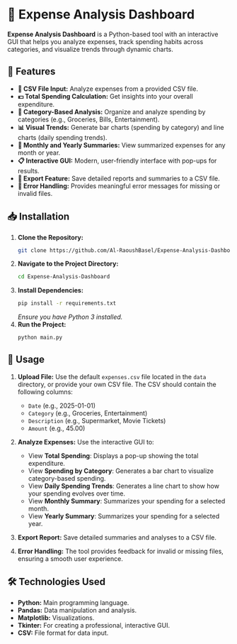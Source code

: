# 💸 Expense Analysis Dashboard

**Expense Analysis Dashboard** is a Python-based tool with an interactive GUI that helps you analyze expenses, track spending habits across categories, and visualize trends through dynamic charts.

## 🌟 Features

- **📄 CSV File Input:** Analyze expenses from a provided CSV file.
- **💵 Total Spending Calculation:** Get insights into your overall expenditure.
- **📂 Category-Based Analysis:** Organize and analyze spending by categories (e.g., Groceries, Bills, Entertainment).
- **📊 Visual Trends:** Generate bar charts (spending by category) and line charts (daily spending trends).
- **📅 Monthly and Yearly Summaries:** View summarized expenses for any month or year.
- **📋 Interactive GUI:** Modern, user-friendly interface with pop-ups for results.
- **💾 Export Feature:** Save detailed reports and summaries to a CSV file.
- **🧹 Error Handling:** Provides meaningful error messages for missing or invalid files.

## 📥 Installation

1. **Clone the Repository:**
   ```bash
   git clone https://github.com/Al-RaoushBasel/Expense-Analysis-Dashboard.git
   ```
2. **Navigate to the Project Directory:**
   ```bash
   cd Expense-Analysis-Dashboard
   ```
3. **Install Dependencies:**
   ```bash
   pip install -r requirements.txt
   ```
   *Ensure you have Python 3 installed.*
4. **Run the Project:**
   ```bash
   python main.py
   ```

## 📱 Usage

1. **Upload File:** Use the default `expenses.csv` file located in the `data` directory, or provide your own CSV file. The CSV should contain the following columns:
   - `Date` (e.g., 2025-01-01)
   - `Category` (e.g., Groceries, Entertainment)
   - `Description` (e.g., Supermarket, Movie Tickets)
   - `Amount` (e.g., 45.00)

2. **Analyze Expenses:** Use the interactive GUI to:
   - View **Total Spending**: Displays a pop-up showing the total expenditure.
   - View **Spending by Category**: Generates a bar chart to visualize category-based spending.
   - View **Daily Spending Trends**: Generates a line chart to show how your spending evolves over time.
   - View **Monthly Summary**: Summarizes your spending for a selected month.
   - View **Yearly Summary**: Summarizes your spending for a selected year.

3. **Export Report:** Save detailed summaries and analyses to a CSV file.

4. **Error Handling:** The tool provides feedback for invalid or missing files, ensuring a smooth user experience.

## 🛠️ Technologies Used

- **Python:** Main programming language.
- **Pandas:** Data manipulation and analysis.
- **Matplotlib:** Visualizations.
- **Tkinter:** For creating a professional, interactive GUI.
- **CSV:** File format for data input.
